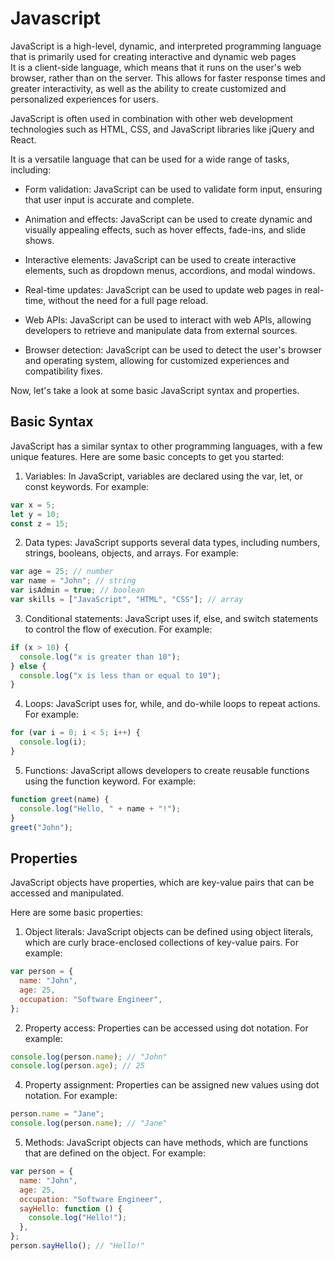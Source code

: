 # Javascript

JavaScript is a high-level, dynamic, and interpreted programming language that is primarily used for creating interactive and dynamic web pages  
It is a client-side language, which means that it runs on the user's web browser, rather than on the server. This allows for faster response times and greater interactivity, as well as the ability to create customized and personalized experiences for users.

JavaScript is often used in combination with other web development technologies such as HTML, CSS, and JavaScript libraries like jQuery and React.

It is a versatile language that can be used for a wide range of tasks, including:

- Form validation: JavaScript can be used to validate form input, ensuring that user input is accurate and complete.

- Animation and effects: JavaScript can be used to create dynamic and visually appealing effects, such as hover effects, fade-ins, and slide shows.

- Interactive elements: JavaScript can be used to create interactive elements, such as dropdown menus, accordions, and modal windows.

- Real-time updates: JavaScript can be used to update web pages in real-time, without the need for a full page reload.

- Web APIs: JavaScript can be used to interact with web APIs, allowing developers to retrieve and manipulate data from external sources.

- Browser detection: JavaScript can be used to detect the user's browser and operating system, allowing for customized experiences and compatibility fixes.

Now, let's take a look at some basic JavaScript syntax and properties.

## Basic Syntax

JavaScript has a similar syntax to other programming languages, with a few unique features. Here are some basic concepts to get you started:

1. Variables: In JavaScript, variables are declared using the var, let, or const keywords. For example:

```javascript
var x = 5;
let y = 10;
const z = 15;
```

2. Data types: JavaScript supports several data types, including numbers, strings, booleans, objects, and arrays. For example:

```Javascript
var age = 25; // number
var name = "John"; // string
var isAdmin = true; // boolean
var skills = ["JavaScript", "HTML", "CSS"]; // array
```

3. Conditional statements: JavaScript uses if, else, and switch statements to control the flow of execution. For example:

```javascript
if (x > 10) {
  console.log("x is greater than 10");
} else {
  console.log("x is less than or equal to 10");
}
```

4. Loops: JavaScript uses for, while, and do-while loops to repeat actions. For example:

```javascript
for (var i = 0; i < 5; i++) {
  console.log(i);
}
```

5. Functions: JavaScript allows developers to create reusable functions using the function keyword. For example:

```javascript
function greet(name) {
  console.log("Hello, " + name + "!");
}
greet("John");
```

## Properties

JavaScript objects have properties, which are key-value pairs that can be accessed and manipulated.

Here are some basic properties:

1. Object literals: JavaScript objects can be defined using object literals, which are curly brace-enclosed collections of key-value pairs. For example:

```javascript
var person = {
  name: "John",
  age: 25,
  occupation: "Software Engineer",
};
```

2. Property access: Properties can be accessed using dot notation. For example:

```javascript
console.log(person.name); // "John"
console.log(person.age); // 25
```

4. Property assignment: Properties can be assigned new values using dot notation. For example:

```javascript
person.name = "Jane";
console.log(person.name); // "Jane"
```

5. Methods: JavaScript objects can have methods, which are functions that are defined on the object. For example:

```javascript
var person = {
  name: "John",
  age: 25,
  occupation: "Software Engineer",
  sayHello: function () {
    console.log("Hello!");
  },
};
person.sayHello(); // "Hello!"
```
